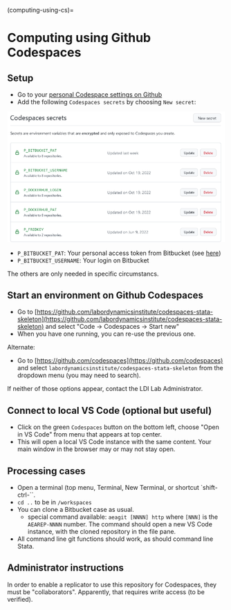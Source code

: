 (computing-using-cs)=
# Computing using Github Codespaces

## Setup

- Go to your [personal Codespace settings on Github](https://github.com/settings/codespaces)
- Add the following `Codespaces secrets` by choosing `New secret`:

![Codespaces secrets needed](images/codespaces-secrets.png)

- `P_BITBUCKET_PAT`: Your personal access token from Bitbucket (see [here](bitbucket-authentication))
- `P_BITBUCKET_USERNAME`: Your login on Bitbucket

The others are only needed in specific circumstancs.

## Start an environment on Github Codespaces

- Go to [https://github.com/labordynamicsinstitute/codespaces-stata-skeleton](https://github.com/labordynamicsinstitute/codespaces-stata-skeleton) and select "Code -> Codespaces -> Start new"
- When you have one running, you can re-use the previous one.

Alternate:

- Go to [https://github.com/codespaces](https://github.com/codespaces) and select `labordynamicsinstitute/codespaces-stata-skeleton` from the dropdown menu (you may need to search).

If neither of those options appear, contact the LDI Lab Administrator.

## Connect to local VS Code (optional but useful)

- Click on the green `Codespaces` button on the bottom left, choose "Open in VS Code" from menu that appears at top center.
- This will open a local VS Code instance with the same content. Your main window in the browser may or may not stay open.

## Processing cases

- Open a terminal (top menu, Terminal, New Terminal, or shortcut `shift-ctrl-\``.
- `cd ..` to be in `/workspaces`
- You can clone a Bitbucket case as usual. 
  - special command available: `aeagit [NNNN] http` where `[NNN]` is the `AEAREP-NNNN` number. The command should open a new VS Code instance, with the cloned repository in the file pane.
- All command line git functions should work, as should command line Stata.


## Administrator instructions

In order to enable a replicator to use this repository for Codespaces, they must be "collaborators". Apparently, that requires write access (to be verified).

